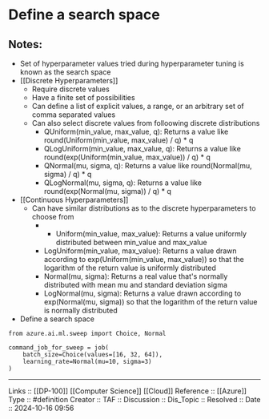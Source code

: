 # Define a search space

## Notes:

- Set of hyperparameter values tried during hyperparameter tuning is known as the search space
- [[Discrete Hyperparameters]]
	- Require discrete values
	- Have a finite set of possibilities
	- Can define a list of explicit values, a range, or an arbitrary set of comma separated values
	- Can also select discrete values from folloowing discrete distributions
		- QUniform(min_value, max_value, q): Returns a value like round(Uniform(min_value, max_value) / q) * q
		- QLogUniform(min_value, max_value, q): Returns a value like round(exp(Uniform(min_value, max_value)) / q) * q
		- QNormal(mu, sigma, q): Returns a value like round(Normal(mu, sigma) / q) * q
		- QLogNormal(mu, sigma, q): Returns a value like round(exp(Normal(mu, sigma)) / q) * q
- [[Continuous Hyperparameters]]
	- Can have similar distributions as to the discrete hyperparameters to choose from
		- - Uniform(min_value, max_value): Returns a value uniformly distributed between min_value and max_value
		- LogUniform(min_value, max_value): Returns a value drawn according to exp(Uniform(min_value, max_value)) so that the logarithm of the return value is uniformly distributed
		- Normal(mu, sigma): Returns a real value that's normally distributed with mean mu and standard deviation sigma
		- LogNormal(mu, sigma): Returns a value drawn according to exp(Normal(mu, sigma)) so that the logarithm of the return value is normally distributed
- Define a search space

```
from azure.ai.ml.sweep import Choice, Normal

command_job_for_sweep = job(
	batch_size=Choice(values=[16, 32, 64]),
	learning_rate=Normal(mu=10, sigma=3)
)
```
---
Links :: [[DP-100]] [[Computer Science]] [[Cloud]]
Reference ::  [[Azure]]
Type :: #definition
Creator ::
TAF ::
Discussion ::
Dis_Topic :: 
Resolved ::
Date :: 2024-10-16 09:56